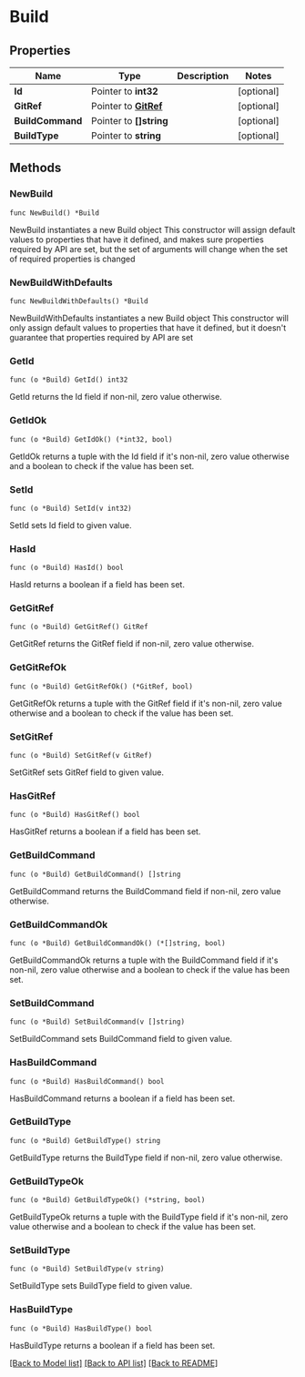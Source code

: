 # Build

## Properties

Name | Type | Description | Notes
------------ | ------------- | ------------- | -------------
**Id** | Pointer to **int32** |  | [optional] 
**GitRef** | Pointer to [**GitRef**](GitRef.md) |  | [optional] 
**BuildCommand** | Pointer to **[]string** |  | [optional] 
**BuildType** | Pointer to **string** |  | [optional] 

## Methods

### NewBuild

`func NewBuild() *Build`

NewBuild instantiates a new Build object
This constructor will assign default values to properties that have it defined,
and makes sure properties required by API are set, but the set of arguments
will change when the set of required properties is changed

### NewBuildWithDefaults

`func NewBuildWithDefaults() *Build`

NewBuildWithDefaults instantiates a new Build object
This constructor will only assign default values to properties that have it defined,
but it doesn't guarantee that properties required by API are set

### GetId

`func (o *Build) GetId() int32`

GetId returns the Id field if non-nil, zero value otherwise.

### GetIdOk

`func (o *Build) GetIdOk() (*int32, bool)`

GetIdOk returns a tuple with the Id field if it's non-nil, zero value otherwise
and a boolean to check if the value has been set.

### SetId

`func (o *Build) SetId(v int32)`

SetId sets Id field to given value.

### HasId

`func (o *Build) HasId() bool`

HasId returns a boolean if a field has been set.

### GetGitRef

`func (o *Build) GetGitRef() GitRef`

GetGitRef returns the GitRef field if non-nil, zero value otherwise.

### GetGitRefOk

`func (o *Build) GetGitRefOk() (*GitRef, bool)`

GetGitRefOk returns a tuple with the GitRef field if it's non-nil, zero value otherwise
and a boolean to check if the value has been set.

### SetGitRef

`func (o *Build) SetGitRef(v GitRef)`

SetGitRef sets GitRef field to given value.

### HasGitRef

`func (o *Build) HasGitRef() bool`

HasGitRef returns a boolean if a field has been set.

### GetBuildCommand

`func (o *Build) GetBuildCommand() []string`

GetBuildCommand returns the BuildCommand field if non-nil, zero value otherwise.

### GetBuildCommandOk

`func (o *Build) GetBuildCommandOk() (*[]string, bool)`

GetBuildCommandOk returns a tuple with the BuildCommand field if it's non-nil, zero value otherwise
and a boolean to check if the value has been set.

### SetBuildCommand

`func (o *Build) SetBuildCommand(v []string)`

SetBuildCommand sets BuildCommand field to given value.

### HasBuildCommand

`func (o *Build) HasBuildCommand() bool`

HasBuildCommand returns a boolean if a field has been set.

### GetBuildType

`func (o *Build) GetBuildType() string`

GetBuildType returns the BuildType field if non-nil, zero value otherwise.

### GetBuildTypeOk

`func (o *Build) GetBuildTypeOk() (*string, bool)`

GetBuildTypeOk returns a tuple with the BuildType field if it's non-nil, zero value otherwise
and a boolean to check if the value has been set.

### SetBuildType

`func (o *Build) SetBuildType(v string)`

SetBuildType sets BuildType field to given value.

### HasBuildType

`func (o *Build) HasBuildType() bool`

HasBuildType returns a boolean if a field has been set.


[[Back to Model list]](../README.md#documentation-for-models) [[Back to API list]](../README.md#documentation-for-api-endpoints) [[Back to README]](../README.md)


